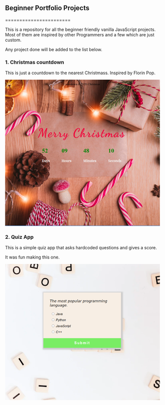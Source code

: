 ##  Beginner Portfolio Projects
=======================

This is a repository for all the beginner friendly vanilla JavaScript projects.
Most of them are inspired by other Programmers and a few which are just custom.

Any project done will be added to the list below.

### 1. Christmas countdown

This is just a countdown to the nearest Christmass.
Inspired by Florin Pop.

![christmas countdown](./Countdown/images/final.png)


### 2. Quiz App

This is a simple quiz app that asks hardcoded questions and gives a score.

It was fun making this one.

![quiz app](./quiz-app/images/quiz-app.png)
